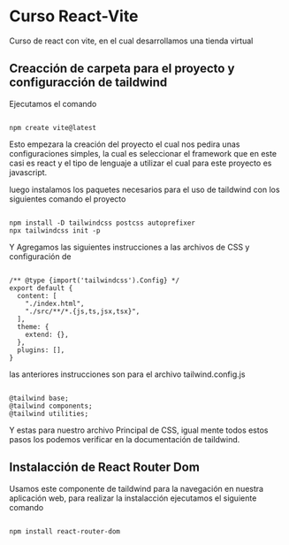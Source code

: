 # Curso React-Vite

Curso de react con vite, en el cual desarrollamos una tienda virtual

## Creacción de carpeta para el proyecto y configuracción de taildwind

Ejecutamos el comando

```

npm create vite@latest

```

Esto empezara la creación del proyecto el cual nos pedira unas configuraciones simples, la cual es seleccionar el framework que en este casi es react y el tipo de lenguaje a utilizar el cual para este proyecto es javascript.

luego instalamos los paquetes necesarios para el uso de taildwind con los siguientes comando el proyecto

```

npm install -D tailwindcss postcss autoprefixer
npx tailwindcss init -p

```

Y Agregamos las siguientes instrucciones a las archivos de CSS y configuración de

```

/** @type {import('tailwindcss').Config} */
export default {
  content: [
    "./index.html",
    "./src/**/*.{js,ts,jsx,tsx}",
  ],
  theme: {
    extend: {},
  },
  plugins: [],
}

```

las anteriores instrucciones son para el archivo tailwind.config.js

```

@tailwind base;
@tailwind components;
@tailwind utilities;

```

Y estas para nuestro archivo Principal de CSS, igual mente todos estos pasos los podemos verificar en la documentación de taildwind.

## Instalacción de React Router Dom

Usamos este componente de taildwind para  la navegación en nuestra aplicación web, para realizar la instalacción ejecutamos el siguiente comando

```

npm install react-router-dom

```